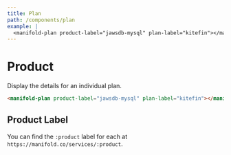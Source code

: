 ```yaml
---
title: Plan
path: /components/plan
example: |
  <manifold-plan product-label="jawsdb-mysql" plan-label="kitefin"></manifold-plan>
---
```


# Product

Display the details for an individual plan.

```html
<manifold-plan product-label="jawsdb-mysql" plan-label="kitefin"></manifold-plan>
```

## Product Label

You can find the `:product` label for each at `https://manifold.co/services/:product`.
